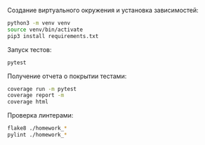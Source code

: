 Создание виртуального окружения и установка зависимостей:

```bash
python3 -m venv venv
source venv/bin/activate
pip3 install requirements.txt
```

Запуск тестов:

```bash
pytest
```

Получение отчета о покрытии тестами:

```bash
coverage run -m pytest
coverage report -m
coverage html 
```

Проверка линтерами:

```bash
flake8 ./homework_*
pylint ./homework_*
```